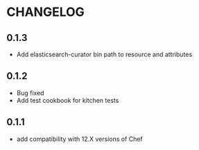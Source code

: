 # CHANGELOG

## 0.1.3
* Add elasticsearch-curator bin path to resource and attributes

## 0.1.2
* Bug fixed
* Add test cookbook for kitchen tests

## 0.1.1
* add compatibility with 12.X versions of Chef